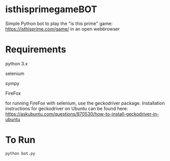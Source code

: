 # isthisprimegameBOT
Simple Python bot to play the "is this prime" game: https://isthisprime.com/game/ in an open webbrowser

# Requirements
python 3.x

selenium

sympy

FireFox

for running FireFox with selenium, use the geckodriver package. Installation instructions for geckodriver on Ubuntu can be found here: https://askubuntu.com/questions/870530/how-to-install-geckodriver-in-ubuntu

# To Run
`python bot.py`
